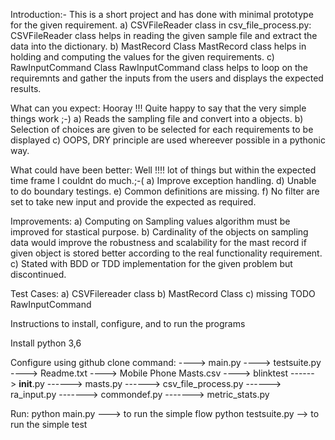 Introduction:-
This is a short project and has done with minimal prototype for the given requirement. 
	a) CSVFileReader class in csv_file_process.py:
			CSVFileReader class helps in reading the given sample file and extract the data into the dictionary.
	b) MastRecord Class
			MastRecord class helps in holding and computing the values for the given requirements.
	c) RawInputCommand Class
			RawInputCommand class helps to loop on the requiremnts and gather the inputs from the users and displays the expected results. 

What can you expect:
	Hooray !!! Quite happy to say that the very simple things work ;-)
	a) Reads the sampling file and convert into a objects.
	b) Selection of choices are given to be selected for each requirements to be displayed 
	c) OOPS, DRY principle are used whereever possible in a pythonic way.
	
What could have been better:
       Well !!!! lot of things but within the expected time frame I couldnt do much.;-(
	a) Improve exception handling.
	d) Unable to do boundary testings. 
	e) Common definitions are missing.
	f) No filter are set to take new input and provide the expected as required.


Improvements:
	a) Computing on Sampling values algorithm must be improved for stastical purpose.
	b) Cardinality of the objects on sampling data would improve the robustness and scalability for the mast record if given object is stored better according to the real functionality requirement.
	c) Stated with BDD or TDD implementation for the given problem but discontinued.
	

Test Cases:
	a) CSVFilereader class
	b) MastRecord Class
	c) missing TODO RawInputCommand


Instructions to install, configure, and to run the programs


Install python 3,6

Configure using github clone command:
		----> main.py
		----> testsuite.py
		----> Readme.txt
		----> Mobile Phone Masts.csv
		----> blinktest
			  ------> __init__.py
			  ------> masts.py
			  ------> csv_file_process.py
			  ------> ra_input.py
			 -------> commondef.py
			 -------> metric_stats.py

Run:
	python main.py  ---> to run the simple flow
	python testsuite.py  --> to run the simple test


